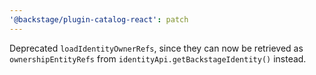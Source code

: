 ```yaml
---
'@backstage/plugin-catalog-react': patch
---
```


Deprecated `loadIdentityOwnerRefs`, since they can now be retrieved as `ownershipEntityRefs` from `identityApi.getBackstageIdentity()` instead.
